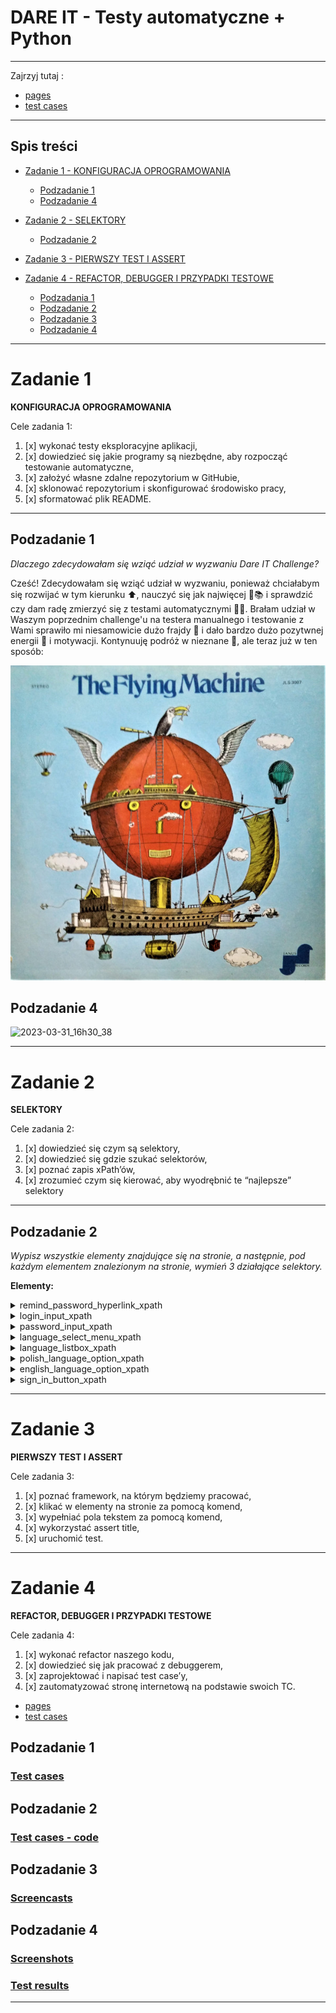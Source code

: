 # DARE IT - Testy automatyczne + Python

---
Zajrzyj tutaj :
- [pages](https://github.com/WikMoz/challenge_automated_testing/tree/main/pages)
- [test cases](https://github.com/WikMoz/challenge_automated_testing/tree/main/test_cases)
---
## Spis treści
* [Zadanie 1 - KONFIGURACJA OPROGRAMOWANIA](#zadanie-1)
  * [Podzadanie 1](#podzadanie-1)
  * [Podzadanie 4](#podzadanie-4)

* [Zadanie 2 - SELEKTORY](#zadanie-2)
  * [Podzadanie 2](#podzadanie-2)
  
* [Zadanie 3 - PIERWSZY TEST I ASSERT](#zadanie-3)
* [Zadanie 4 - REFACTOR, DEBUGGER I PRZYPADKI TESTOWE](#zadanie-4)
  * [Podzadania 1](#podzadanie-1-1)
  * [Podzadanie 2](#podzadanie-2-1)
  * [Podzadanie 3](#podzadanie-3)
  * [Podzadanie 4](#podzadanie-4-1)
--- 

# Zadanie 1 
**KONFIGURACJA OPROGRAMOWANIA**

Cele zadania 1:
1. [x] wykonać testy eksploracyjne aplikacji,
2. [x] dowiedzieć się jakie programy są niezbędne, aby rozpocząć testowanie automatyczne,
3. [x] założyć własne zdalne repozytorium w GitHubie,
4. [x] sklonować repozytorium i skonfigurować środowisko pracy,
5. [x] sformatować plik README.
---
## Podzadanie 1
_Dlaczego zdecydowałam się wziąć udział w wyzwaniu Dare IT Challenge?_

Cześć! Zdecydowałam się wziąć udział w wyzwaniu, ponieważ chciałabym się rozwijać w tym kierunku ⬆️, nauczyć się jak 
najwięcej 🦉📚 i sprawdzić czy dam radę zmierzyć się z testami automatycznymi 🤖🤺.
Brałam udział w Waszym poprzednim challenge'u na testera manualnego i
testowanie z Wami sprawiło mi niesamowicie dużo frajdy 🤸 i dało bardzo dużo pozytwnej energii 🔋 i motywacji. 
Kontynuuję podróż w nieznane 🗽, ale teraz już w ten sposób:

![img_3.png](img_3.png)

## Podzadanie 4
![2023-03-31_16h30_38](https://user-images.githubusercontent.com/122229411/229150021-6541ef57-bbb3-474c-bf86-b2e858834dbe.png)

---
# Zadanie 2
**SELEKTORY**

Cele zadania 2:
1. [x] dowiedzieć się czym są selektory,
2. [x] dowiedzieć się gdzie szukać selektorów,
3. [x] poznać zapis xPath’ów, 
4. [x] zrozumieć czym się kierować, aby wyodrębnić te “najlepsze” selektory
---

## Podzadanie 2
_Wypisz wszystkie elementy znajdujące się na stronie, a następnie, pod każdym elementem znalezionym na stronie, wymień 3 działające selektory._


**Elementy:**

<details>
  <summary>remind_password_hyperlink_xpath</summary>
<p>

- ```//a[@tabindex='-1']```
- ```//a[starts-with(@class,'Mui')]```
- ```//form[@class='jss1']//child::a ```
</p>
</details>

<details>
  <summary>login_input_xpath</summary>
<p>

- ```//input[@id='login']```
- ```//input[@type='text' and @name='login']```
- ```//input[starts-with(@id,'log')] ```
</p>
</details>
<details>
  <summary>password_input_xpath</summary>
<p>

- ```//input[@id='password']```
- ```//form[@class='jss1']//descendant::input[@name='password']```
- ```//input[@type='password']```
</p>
</details>
<details>
  <summary>language_select_menu_xpath</summary>
<p>

- ```//div[@tabindex="0"]```
- ```//*[@id="__next"]/form/div/div[2]/div/div```
- ```//input[@value='en']//preceding-sibling::div```
</p>
</details>
<details>
  <summary>language_listbox_xpath</summary>
<p>

- ```//ul```
- ```//ul[@role='listbox']```
- ```//*[@id="menu-"]/div[3]/ul```
</p>
</details>
<details>
  <summary>polish_language_option_xpath</summary>
<p>

- ```//li[@data-value='pl']```
- ```//ul/li[1] ```
- ```//*[@id="menu-"]/div[3]/ul/li[1]```
</p>
</details>
<details>
  <summary>english_language_option_xpath</summary>
<p>

- ```//ul/li[2]```
- ```//li[contains(@data-value,'en')]```
- ```//li[@role='option']//following-sibling::li```
</p>
</details>

<details>
  <summary>sign_in_button_xpath</summary>
<p>

- ```//button[@type='submit']//child::span[1] ```
- ```//span[text()='Sign in']```
- ```//span[@class='MuiButton-label']```
</p>
</details>

---
# Zadanie 3

**PIERWSZY TEST I ASSERT**

Cele zadania 3:
1. [x] poznać framework, na którym będziemy pracować,
2. [x] klikać w elementy na stronie za pomocą komend,
3. [x] wypełniać pola tekstem za pomocą komend,
4. [x] wykorzystać assert title, 
5. [x] uruchomić test.


---

# Zadanie 4

**REFACTOR, DEBUGGER I PRZYPADKI TESTOWE**

Cele zadania 4:
1. [x] wykonać refactor naszego kodu,
2. [x] dowiedzieć się jak pracować z debuggerem,
3. [x] zaprojektować i napisać test case’y,
4. [x] zautomatyzować stronę internetową na podstawie swoich TC.

- [pages](https://github.com/WikMoz/challenge_automated_testing/tree/main/pages)
- [test cases](https://github.com/WikMoz/challenge_automated_testing/tree/main/test_cases)

## Podzadanie 1
### [Test cases](https://docs.google.com/spreadsheets/d/1SZTZz8OM2_jrhuyFVGiuhYWc3yNVn80e2h4A2Dd-aKg/edit?usp=share_link)
## Podzadanie 2
### [Test cases - code](https://github.com/WikMoz/challenge_automated_testing/tree/main/test_cases)
## Podzadanie 3
### [Screencasts](https://drive.google.com/drive/folders/13-Fy6u7Ag0Q4AnPPLt_SxCRiXCwA51wn?usp=share_link)
## Podzadanie 4
### [Screenshots](https://github.com/WikMoz/challenge_automated_testing/tree/main/screenshots)
### [Test results](https://github.com/WikMoz/challenge_automated_testing/tree/main/Test%20results)

---
